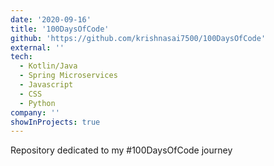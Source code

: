 ```yaml
---
date: '2020-09-16'
title: '100DaysOfCode'
github: 'https://github.com/krishnasai7500/100DaysOfCode'
external: ''
tech:
  - Kotlin/Java
  - Spring Microservices
  - Javascript
  - CSS
  - Python
company: ''
showInProjects: true
---
```


Repository dedicated to my #100DaysOfCode journey
